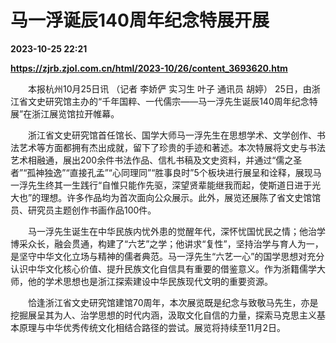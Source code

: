 # 马一浮诞辰140周年纪念特展开展

**2023-10-25 22:21**

**https://zjrb.zjol.com.cn/html/2023-10/26/content_3693620.htm**

　　本报杭州10月25日讯 （记者 李娇俨 实习生 叶子 通讯员 胡婷） 25日，由浙江省文史研究馆主办的“千年国粹、一代儒宗——马一浮先生诞辰140周年纪念特展”在浙江展览馆拉开帷幕。

　　浙江省文史研究馆首任馆长、国学大师马一浮先生在思想学术、文学创作、书法艺术等方面都拥有杰出成就，留下了珍贵的手迹和著述。本次特展将文史与书法艺术相融通，展出200余件书法作品、信札书稿及文史资料，并通过“儒之圣者”“孤神独逸”“直接孔孟”“心同理同”“胜事良时”5个板块进行展呈和诠释，展现马一浮先生终其一生践行“自惟只能作先驱，深望贤辈能继我而起，使斯道日进于光大也”的理想。许多作品均为首次面向公众展示。此外，展览还展陈了省文史馆馆员、研究员主题创作书画作品100件。

　　马一浮先生诞生在中华民族内忧外患的觉醒年代，深怀忧国忧民之情；他治学博采众长，融会贯通，构建了“六艺”之学；他讲求“复性”，坚持治学与育人为一，是坚守中华文化立场与精神的儒者典范。马一浮先生“六艺一心”的国学思想对充分认识中华文化核心价值、提升民族文化自信具有重要的借鉴意义。作为浙籍儒学大师，他的学术思想也是浙江探索建设中华民族现代文明的重要资源。

　　恰逢浙江省文史研究馆建馆70周年，本次展览既是纪念与致敬马先生，亦是挖掘展呈其为人、治学思想的时代内涵，汲取文化自信的力量，探索马克思主义基本原理与中华优秀传统文化相结合路径的尝试。展览将持续至11月2日。